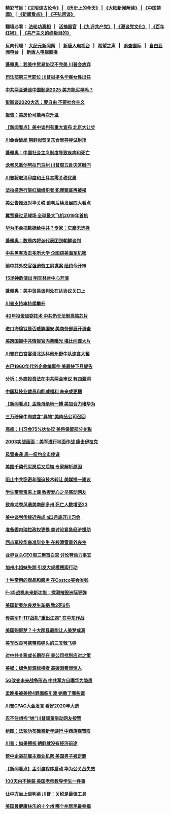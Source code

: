 #### 精彩节目：[《文昭谈古论今》](http://139.180.197.195/wenzhao) | [《历史上的今天》](http://139.180.197.195/today-in-history) | [《大陆新闻解读》](http://139.180.197.195/ntdtv-comedy) | [《中国禁闻》](http://139.180.197.195/ntdtv-news) | [《新闻看点》](http://139.180.197.195/news-insight) | [《子弘闲谈》](http://139.180.197.195/zihongxiantan/) 

 #### 翻墙必看： [法轮功真相](http://139.180.197.195:10000/videos/truth.html) &nbsp;&nbsp;|&nbsp;&nbsp; [活摘器官](http://139.180.197.195:10000/videos/res/Organs/) &nbsp;&nbsp;|[《九评共产党》](http://139.180.197.195:10000/videos/jiuping) | [《漫谈党文化》](http://139.180.197.195:10000/videos/mtdwh) | [《百年红祸》](http://139.180.197.195:10000/videos/bnhh) | [《共产主义的终极目的》](http://139.180.197.195:10000/videos/res/zjmd) 

 #### 反向代理： [大纪元新闻网](http://139.180.197.195:10080/) &nbsp;&nbsp;|&nbsp;&nbsp; [新唐人电视台](http://139.180.197.195:8000/) &nbsp;&nbsp;|&nbsp;&nbsp; [希望之声](http://139.180.197.195:8200/) &nbsp;&nbsp;|&nbsp;&nbsp; [追查国际](http://139.180.197.195:10010/) &nbsp;&nbsp;|&nbsp;&nbsp; [自由亚洲电台](http://139.180.197.195:9800/) &nbsp;&nbsp;|&nbsp;&nbsp; [新唐人电视直播](http://139.180.197.195/) 

#### [蓬佩奥：若美中贸易协议不完美 川普会放弃](../pages/nsc412/n11091758.md?t=03060636) 

#### [司法部第三号职位 川普拟提名华裔女性出任](../pages/nsc412/n11091846.md?t=03060636) 

#### [中共两会避谈中国制造2025 美方能买单吗？](../pages/nsc412/n11091385.md?t=03060636) 

#### [彭斯谈2020大选：要自由 不要社会主义](../pages/nsc412/n11091430.md?t=03060636) 

#### [报告：美房价可能再次升温](../pages/nsc412/n11091518.md?t=03060636) 

#### [【新闻看点】美中谈判有重大宣布 北京大让步](../pages/nsc412/n11091194.md?t=03060636) 

#### [川金会破局 朝鲜似恢复东仓里导弹试射场](../pages/nsc412/n11091351.md?t=03060636) 

#### [蓬佩奥：中国社会主义制度导致疾病和死亡](../pages/nsc412/n11091541.md?t=03060636) 

#### [龙卷风重创阿拉巴马州 川普周五赴灾区慰问](../pages/nsc412/n11091402.md?t=03060636) 

#### [川普将取消印度和土耳其零关税优惠](../pages/nsc412/n11091250.md?t=03060636) 

#### [法拉盛游行举红旗组织者 犯罪案底再被揭](../pages/nsc412/n11091569.md?t=03060636) 

#### [美公告推迟对华关税 谈判后续发展四大看点](../pages/nsc412/n11091311.md?t=03060636) 

#### [翼宽赛过足球场 全球最大飞机2019年首航](../pages/nsc412/n11091072.md?t=03060636) 

#### [华为不会把数据给中共？专家：它毫无选择](../pages/nsc412/n11091261.md?t=03060636) 

#### [蓬佩奥：数周内将派代表团到朝鲜谈判](../pages/nsc412/n11091119.md?t=03060636) 

#### [中共黑客攻击多所大学 企图窃美海军机密](../pages/nsc412/n11091170.md?t=03060636) 

#### [前中共外交官强迫劳工阴谋案 纽约今开审](../pages/nsc412/n11090001.md?t=03060636) 

#### [15场神韵演出 明天林肯中心开演](../pages/nsc412/n11089990.md?t=03060636) 

#### [蓬佩奥：美中贸易谈判处在达协议关口上](../pages/nsc412/n11089620.md?t=03060636) 

#### [川普支持率持续攀升](../pages/nsc412/n11089760.md?t=03060636) 

#### [40年投资加窃技术 中共仍无法制高端芯片](../pages/nsc412/n11089086.md?t=03060636) 

#### [进口海绵钛是否威胁国安 美商务部展开调查](../pages/nsc412/n11089546.md?t=03060636) 

#### [美跨国抓中共情报官内幕曝光 堪比间谍大片](../pages/nsc412/n11089282.md?t=03060636) 

#### [川普在白宫宴请北达科他州野牛队速食大餐](../pages/nsc412/n11089308.md?t=03060636) 

#### [古巴1960年代外企收编事件 美最快下月提告](../pages/nsc412/n11089128.md?t=03060636) 

#### [分析：外商投资法在中共两会审议 有四漏洞](../pages/nsc412/n11089055.md?t=03060636) 

#### [中国科技业裁员和削减福利 未来或更糟](../pages/nsc412/n11089091.md?t=03060636) 

#### [【新闻看点】孟晚舟绝地一搏 美加合力堵华为](../pages/nsc412/n11088953.md?t=03060636) 

#### [三万磅碎牛肉或含“异物”美肉品公司召回](../pages/nsc412/n11088831.md?t=03060636) 

#### [高盛：川习会75%达协议 美将保留部分关税](../pages/nsc412/n11088120.md?t=03060636) 

#### [2003实战画面：美军进行地面作战 痛击伊拉克](../pages/nsc412/n11088010.md?t=03060636) 

#### [风雪来袭 周一纽约全市停课](../pages/nsc412/n11087247.md?t=03060636) 

#### [美国千禧代买房后又后悔 专家解析原因](../pages/nsc412/n11087415.md?t=03060636) 

#### [阻止中共窃密和强迫技术转让 美媒提一建议](../pages/nsc412/n11087339.md?t=03060636) 

#### [学生带宝宝来上课 教授爱心之举感动网友](../pages/nsc412/n11086804.md?t=03060636) 

#### [致命龙卷风袭美南部多州 死亡人数增至23](../pages/nsc412/n11087008.md?t=03060636) 

#### [美中谈判传接近完成 或3月底开川习会](../pages/nsc412/n11086539.md?t=03060636) 

#### [准备委内瑞拉政权更换 美讨论紧急经济援助](../pages/nsc412/n11086396.md?t=03060636) 

#### [西点军校华裔准毕业生 在校滑雪意外丧生](../pages/nsc412/n11086343.md?t=03060636) 

#### [业界巨头CEO周三聚首白宫 讨论劳动力事宜](../pages/nsc412/n11086331.md?t=03060636) 

#### [加州小姐妹失踪 引发大规模搜索行动](../pages/nsc412/n11086302.md?t=03060636) 

#### [十种常用的商品和服务 在Costco买会省钱](../pages/nsc412/n11083409.md?t=03060636) 

#### [F-35战机未来新功能：探测摧毁洲际导弹](../pages/nsc412/n11084576.md?t=03060636) 

#### [美国新奥尔良发生车祸 致2死6伤](../pages/nsc412/n11085688.md?t=03060636) 

#### [传美军F-117战机“重出江湖” 在中东作战](../pages/nsc412/n11085560.md?t=03060636) 

#### [美国购房梦？十大郡县最能让人美梦成真](../pages/nsc412/n11084365.md?t=03060636) 

#### [美军改良可携带核弹头的三叉戟飞弹](../pages/nsc412/n11085360.md?t=03060636) 

#### [对中共关税或长期存在 美公司找到应对之策](../pages/nsc412/n11084764.md?t=03060636) 

#### [美媒：绿色能源标榜者 高碳消费很惊人](../pages/nsc412/n11085202.md?t=03060636) 

#### [5G改变未来战争形态 中共军方自曝华为隐患](../pages/nsc412/n11080193.md?t=03060636) 

#### [孟晚舟被美控4罪面临引渡 她撒了哪些谎](../pages/nsc412/n11084821.md?t=03060636) 

#### [川普CPAC大会发言 看好2020年大选](../pages/nsc412/n11084682.md?t=03060636) 

#### [忍不住想抱“她”川普顽童举动网友按赞](../pages/nsc412/n11084691.md?t=03060636) 

#### [组图：法轮功布碌崙新年游行 中西族裔赞叹](../pages/nsc412/n11084713.md?t=03060636) 

#### [川普：如果拥核 朝鲜就没有经济前途](../pages/nsc412/n11084624.md?t=03060636) 

#### [帮中企盗前雇主商业机密 美国男子被定罪](../pages/nsc412/n11084590.md?t=03060636) 

#### [【新闻看点】孟引渡程序启动 华为公关战失效](../pages/nsc412/n11084453.md?t=03060636) 

#### [100天内不换装 美国老师教导学生一件事](../pages/nsc412/n11084543.md?t=03060636) 

#### [让中方坐上谈判桌 川普：关税是最佳工具](../pages/nsc412/n11084359.md?t=03060636) 

#### [美国最健康快乐的十个州 哪个州居民最幸福](../pages/nsc412/n11084450.md?t=03060636) 

